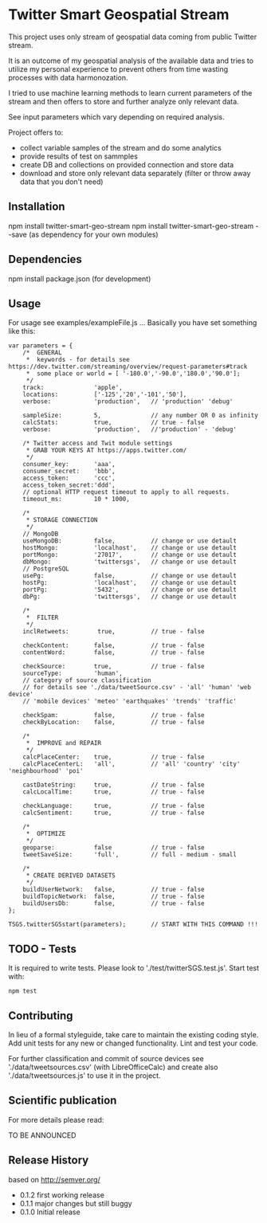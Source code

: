 Twitter Smart Geospatial Stream
=========

This project uses only stream of geospatial data coming from public Twitter stream.

It is an outcome of my geospatial analysis of the available data and tries to utilize my personal experience to prevent others from time wasting processes with data harmonozation.

I tried to use machine learning methods to learn current parameters of the stream and then offers to store and further analyze only relevant data.

See input parameters which vary depending on required analysis.

Project offers to:
- collect variable samples of the stream and do some analytics
- provide results of test on sammples
- create DB and collections on provided connection and store data
- download and store only relevant data separately (filter or throw away data that you don't need)

## Installation
  npm install twitter-smart-geo-stream
  npm install twitter-smart-geo-stream --save (as dependency for your own modules)

## Dependencies

  npm install package.json (for development)

## Usage

For usage see examples/exampleFile.js ... Basically you have set something like this:

    var parameters = {
        /*  GENERAL
         *  keywords - for details see https://dev.twitter.com/streaming/overview/request-parameters#track
         *  some place or world = [ '-180.0','-90.0','180.0','90.0'];
         */
        track:              'apple',
        locations:          ['-125','20','-101','50'],
        verbose:            'production',   // 'production' 'debug'

        sampleSize:         5,              // any number OR 0 as infinity
        calcStats:          true,           // true - false
        verbose:            'production',   //'production' - 'debug'

        /* Twitter access and Twit module settings
         * GRAB YOUR KEYS AT https://apps.twitter.com/
         */
        consumer_key:       'aaa',
        consumer_secret:    'bbb',
        access_token:       'ccc',
        access_token_secret:'ddd',
        // optional HTTP request timeout to apply to all requests.
        timeout_ms:         10 * 1000,

        /*
         * STORAGE CONNECTION
         */
        // MongoDB
        useMongoDB:         false,          // change or use detault
        hostMongo:          'localhost',    // change or use detault
        portMongo:          '27017',        // change or use detault
        dbMongo:            'twittersgs',   // change or use detault
        // PostgreSQL
        usePg:              false,          // change or use detault
        hostPg:             'localhost',    // change or use detault
        portPg:             '5432',         // change or use detault
        dbPg:               'twittersgs',   // change or use detault

        /*
         *  FILTER
         */
        inclRetweets:        true,          // true - false

        checkContent:       false,          // true - false
        contentWord:        false,          // true - false

        checkSource:        true,           // true - false
        sourceType:         'human',
        // category of source classification
        // for details see './data/tweetSource.csv' - 'all' 'human' 'web device'
        // 'mobile devices' 'meteo' 'earthquakes' 'trends' 'traffic'

        checkSpam:          false,          // true - false
        checkByLocation:    false,          // true - false

        /*
         *  IMPROVE and REPAIR
         */
        calcPlaceCenter:    true,           // true - false
        calcPlaceCenterL:   'all',          // 'all' 'country' 'city' 'neighbourhood' 'poi'

        castDateString:     true,           // true - false
        calcLocalTime:      true,           // true - false

        checkLanguage:      true,           // true - false
        calcSentiment:      true,           // true - false

        /*
         *  OPTIMIZE
         */
        geoparse:           false           // true - false
        tweetSaveSize:      'full',         // full - medium - small

        /*
         * CREATE DERIVED DATASETS
         */
        buildUserNetwork:   false,          // true - false
        buildTopicNetwork:  false,          // true - false
        buildUsersDb:       false,          // true - false
    };

    TSGS.twitterSGSstart(parameters);       // START WITH THIS COMMAND !!!

## TODO - Tests

It is required to write tests. Please look to './test/twitterSGS.test.js'. Start test with:

    npm test

## Contributing

In lieu of a formal styleguide, take care to maintain the existing coding style.
Add unit tests for any new or changed functionality. Lint and test your code.

For further classification and commit of source devices see './data/tweetsources.csv' (with LibreOfficeCalc) and create also './data/tweetsources.js' to use it in the project.

## Scientific publication

For more details please read:

TO BE ANNOUNCED


## Release History

based on http://semver.org/

* 0.1.2 first working release
* 0.1.1 major changes but still buggy
* 0.1.0 Initial release
